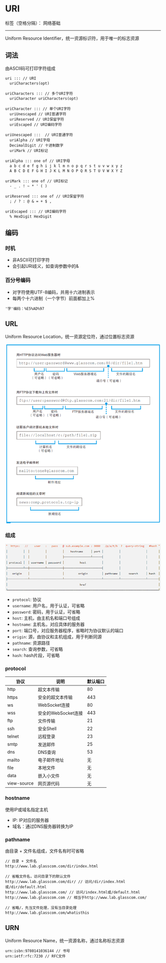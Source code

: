 # URI

标签（空格分隔）： 网络基础

---

Uniform Resource Identifier，统一资源标识符，用于唯一的标志资源

## 词法

由ASCII码可打印字符组成

```
uri ::: // URI
  uriCharacters(opt)

uriCharacters ::: // 多个URI字符
  uriCharacter uriCharacters(opt)

uriCharacter ::: // 单个URI字符
  uriUnescaped // URI普通字符
  uriReserved // URI保留字符
  uriEscaped // URI编码字符

uriUnescaped :::  // URI普通字符
  uriAlpha // URI字母
  DecimalDigit // 十进制数字
  uriMark // URI标记

uriAlpha ::: one of // URI字母
  a b c d e f g h i j k l m n o p q r s t u v w x y z
  A B C D E F G H I J K L M N O P Q R S T U V W X Y Z

uriMark ::: one of // URI标记
  - _ . ! ~ * ' ( )

uriReserved ::: one of // URI保留字符
  ; / ? : @ & = + $ ,

uriEscaped ::: // URI编码字符
  % HexDigit HexDigit
```

## 编码

### 时机

* 非ASCII可打印字符
* 会引起URI歧义，如查询参数中的&

### 百分号编码

* 对字符使用UTF-8编码，并用十六进制表示
* 每两个十六进制（一个字节）前面都加上%

```
'字'编码：%E5%AD%97
```

## URL

Uniform Resource Location，统一资源定位符，通过位置标志资源

![URL](https://raw.githubusercontent.com/wchaochao/images/master/gitbook-network-base/url.png)

### 组成

![URL组成](https://raw.githubusercontent.com/wchaochao/images/master/gitbook-network-base/url-structure.png)

* `protocol`: 协议
* `username`: 用户名，用于认证，可省略
* `password`: 密码，用于认证，可省略
* `host`: 主机，由主机名和端口号组成
* `hostname`: 主机名，对应具体的服务器
* `port`: 端口号，对应服务器程序，省略时为协议默认的端口
* `origin`: 源，由协议和主机组成，用于判断同源
* `pathname`: 资源路径
* `search`: 查询参数，可省略
* `hash`: hash片段，可省略

### protocol

| 协议 | 说明 | 默认端口 |
| --- | --- | --- |
| http | 超文本传输 | 80 |
| https | 安全的超文本传输 | 443 |
| ws | WebSocket连接 | 80 |
| wss | 安全的WebSocket连接 | 443 |
| ftp | 文件传输 | 21 |
| ssh | 安全Shell | 22 |
| telnet | 远程登录 | 23 |
| smtp | 发送邮件 | 25 |
| dns | DNS查询 | 53 |
| mailto | 电子邮件地址 | 无 |
| file | 本地文件 | 无 |
| data | 嵌入小文件 | 无 |
| view-source | 网页源代码 | 无 |

### hostname

使用IP或域名指定主机

* IP: IP对应的服务器
* 域名：通过DNS服务器转换为IP

### pathname

由目录 + 文件名组成，文件名有时可省略

```
// 目录 + 文件名
http://www.lab.glasscom.com/dir/index.html

// 省略文件名，访问目录下的默认文件
http://www.lab.glasscom.com/dir/ // 访问/dir/index.html或/dir/default.html
http://www.lab.glasscom.com/ // 访问/index.html或/default.html
http://www.lab.glasscom.com // 相当于http://www.lab.glasscom.com/

// 省略/，先当文件处理，没有当目录处理
http://www.lab.glasscom.com/whatisthis
```

## URN

Uniform Resource Name，统一资源名称，通过名称标志资源

```
urn:isbn:9780141036144 // 书号
urn:ietf:rfc:7230 // RFC文件
```

